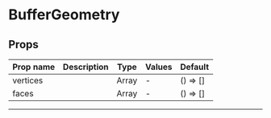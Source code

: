 # BufferGeometry

## Props

| Prop name | Description | Type  | Values | Default     |
| --------- | ----------- | ----- | ------ | ----------- |
| vertices  |             | Array | -      | () =&gt; [] |
| faces     |             | Array | -      | () =&gt; [] |

---
